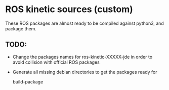 # ROS kinetic sources (custom)

These ROS packages are almost ready to be compiled against python3, and package them.


## TODO:

 * Change the packages names for ros-kinetic-XXXXX-jde in order to avoid collision with official ROS packages
 * Generate all missing debian directories to get the packages ready for

    build-package 

